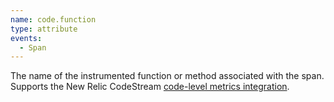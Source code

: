 ```yaml
---
name: code.function
type: attribute
events:
  - Span
---
```

The name of the instrumented function or method associated with the span. Supports the New Relic CodeStream [code-level metrics integration](/src/content/docs/codestream/how-use-codestream/performance-monitoring).
